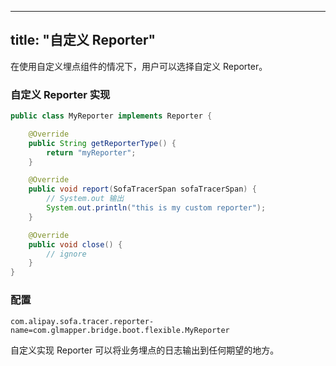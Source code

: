 
---
title: "自定义 Reporter"
---
在使用自定义埋点组件的情况下，用户可以选择自定义 Reporter。

### 自定义 Reporter 实现

```java
public class MyReporter implements Reporter {

    @Override
    public String getReporterType() {
        return "myReporter";
    }

    @Override
    public void report(SofaTracerSpan sofaTracerSpan) {
        // System.out 输出
        System.out.println("this is my custom reporter");
    }

    @Override
    public void close() {
        // ignore
    }
}
```

### 配置

```properties
com.alipay.sofa.tracer.reporter-name=com.glmapper.bridge.boot.flexible.MyReporter
```

自定义实现 Reporter 可以将业务埋点的日志输出到任何期望的地方。
